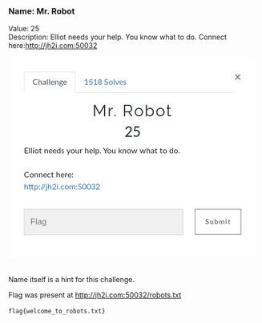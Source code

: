 ### Name: Mr. Robot
Value: 25<br>
Description: Elliot needs your help. You know what to do. Connect here:http://jh2i.com:50032
<br>

![alt text](https://github.com/PrathmeshPure/CTF-Writeups/blob/master/NahamCon%20CTF/Warmup/Mr%20Robot/chall.png "Challenge")

<br>
Name itself is a hint for this challenge.
<br>

Flag was present at http://jh2i.com:50032/robots.txt


`flag{welcome_to_robots.txt}`